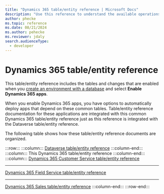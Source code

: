 ```yaml
---
title: "Dynamics 365 table/entity reference | Microsoft Docs"
description: "Use this reference to understand the available operations that can be performed for specific tables, the default columns/attributes of each table/entity and the relationships between tables in Microsoft Dynamics 365"
author: phecke
ms.topic: reference
ms.date: 08/21/2024
ms.author: pehecke
ms.reviewer: jdaly
search.audienceType: 
  - developer
---
```

# Dynamics 365 table/entity reference

This table/entity reference includes the tables and changes that are enabled when you [create an environment with a database](/power-platform/admin/create-environment#create-an-environment-with-a-database) and select **Enable Dynamics 365 apps**.

When you enable Dynamics 365 apps, you have options to automatically deploy apps that depend on these common tables. Table/entity reference documentation for these applications are integrated with this common Dynamics 365 table/entity reference just as this reference is integrated with the Dataverse table/entity reference.

The following table shows how these table/entity reference documents are organized.


:::row:::
   :::column:::
      [Dataverse table/entity reference](/power-apps/developer/data-platform/reference/about-entity-reference)
   :::column-end:::
   :::column:::
      This Dynamics 365 table/entity reference
   :::column-end:::
      :::column:::
      [Dynamics 365 Customer Service table/entity reference](../customer-service/develop/reference/about-entity-reference.md)<hr />
      [Dynamics 365 Field Service table/entity reference](../field-service/developer/about-entity-reference.md)<hr />
      [Dynamics 365 Sales table/entity reference](../sales/developer/reference/about-entity-reference.md)
   :::column-end:::
:::row-end:::